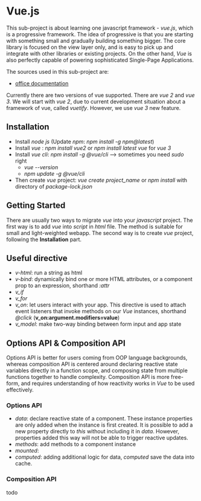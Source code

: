 # Vue.js
This sub-project is about learning one javascript framework - _vue.js_, which is a progressive framework. 
The idea of progressive is that you are starting with something small and gradually building something bigger.
The core library is focused on the view layer only, and is easy to pick up and integrate with other libraries or
existing projects. On the other hand, _Vue_ is also perfectly capable of powering sophisticated Single-Page Applications.

The sources used in this sub-project are:
- [office documentation](https://vuejs.org/guide/introduction.html)

Currently there are two versions of vue supported. There are _vue 2_ and _vue 3_. We will start with _vue 2_, 
due to current development situation about a framework of vue, called _vuetify_. However, we use _vue 3_ new feature.

## Installation
- Install _node js_ (Update _npm_: _npm install -g npm@latest_)
- Install _vue_ : _npm install vue2_ or _npm install latest vue_ for _vue 3_
- Install _vue cli_: _npm install -g @vue/cli_ --> sometimes you need _sudo_ right
  - _vue --version_ 
  - _npm update -g @vue/cli_
- Then create _vue_ project: _vue create project_name_ or _npm install_ with directory of _package-lock.json_

## Getting Started
There are usually two ways to migrate _vue_ into your _javascript_ project. 
The first way is to add _vue_ into _script_ in _html_ file. The method is suitable for small and light-weighted webapp.
The second way is to create _vue_ project, following the __Installation__ part.  

## Useful directive
- _v-html_: run a string as html
- _v-bind_: dynamically bind one or more HTML attributes, or a component prop to an expression, shorthand _:attr_
- _v_if_
- _v_for_
- _v_on_: let users interact with your app. This directive is used to attach event listeners that
invoke methods on our _Vue_ instances, shorthand _@click_ (__v_on:argument.modifiers=value__)
- _v_model_: make two-way binding between form input and app state

## Options API & Composition API
Options API is better for users coming from OOP language backgrounds, whereas composition API is centered around 
declaring reactive state variables directly in a function scope, and composing state from multiple functions together
to handle complexity. Composition API is more free-form, and requires understanding of how reactivity works in _Vue_
to be used effectively. 
### Options API
- _data_: declare reactive state of a component. These instance properties are only added when the instance is first
created. It is possible to add a new property directly to _this_ without including it in _data_. However, properties
added this way will not be able to trigger reactive updates. 
- _methods_: add methods to a component instance
- _mounted_:
- _computed_: adding additional logic for data, _computed_ save the data into cache.
### Composition API
todo
